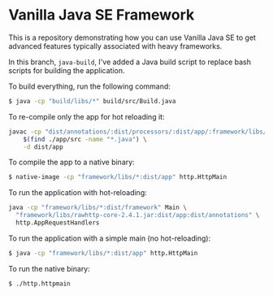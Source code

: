 # Vanilla Java SE Framework

This is a repository demonstrating how you can use Vanilla Java SE to get advanced features
typically associated with heavy frameworks.

In this branch, `java-build`, I've added a Java build script to replace bash scripts for building the application.

To build everything, run the following command:

```bash
$ java -cp "build/libs/*" build/src/Build.java
```

To re-compile only the app for hot reloading it:

```bash
javac -cp "dist/annotations/:dist/processors/:dist/app/:framework/libs/*" \
    $(find ./app/src -name "*.java") \
    -d dist/app
```

To compile the app to a native binary:

```bash
$ native-image -cp "framework/libs/*:dist/app" http.HttpMain
```

To run the application with hot-reloading:

```bash
java -cp "framework/libs/*:dist/framework" Main \
  "framework/libs/rawhttp-core-2.4.1.jar:dist/app:dist/annotations" \
  http.AppRequestHandlers
```

To run the application with a simple main (no hot-reloading):

```bash
$ java -cp "framework/libs/*:dist/app" http.HttpMain
```

To run the native binary:

```bash
$ ./http.httpmain
```
